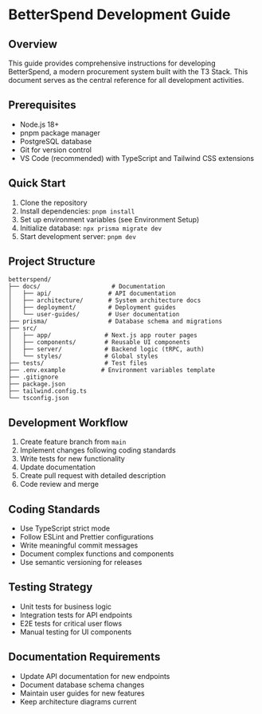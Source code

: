# BetterSpend Development Guide

## Overview
This guide provides comprehensive instructions for developing BetterSpend, a modern procurement system built with the T3 Stack. This document serves as the central reference for all development activities.

## Prerequisites
- Node.js 18+ 
- pnpm package manager
- PostgreSQL database
- Git for version control
- VS Code (recommended) with TypeScript and Tailwind CSS extensions

## Quick Start
1. Clone the repository
2. Install dependencies: `pnpm install`
3. Set up environment variables (see Environment Setup)
4. Initialize database: `npx prisma migrate dev`
5. Start development server: `pnpm dev`

## Project Structure
```
betterspend/
├── docs/                    # Documentation
│   ├── api/                # API documentation
│   ├── architecture/       # System architecture docs
│   ├── deployment/         # Deployment guides
│   └── user-guides/        # User documentation
├── prisma/                 # Database schema and migrations
├── src/
│   ├── app/               # Next.js app router pages
│   ├── components/        # Reusable UI components
│   ├── server/            # Backend logic (tRPC, auth)
│   └── styles/            # Global styles
├── tests/                 # Test files
├── .env.example          # Environment variables template
├── .gitignore
├── package.json
├── tailwind.config.ts
└── tsconfig.json
```

## Development Workflow
1. Create feature branch from `main`
2. Implement changes following coding standards
3. Write tests for new functionality
4. Update documentation
5. Create pull request with detailed description
6. Code review and merge

## Coding Standards
- Use TypeScript strict mode
- Follow ESLint and Prettier configurations
- Write meaningful commit messages
- Document complex functions and components
- Use semantic versioning for releases

## Testing Strategy
- Unit tests for business logic
- Integration tests for API endpoints
- E2E tests for critical user flows
- Manual testing for UI components

## Documentation Requirements
- Update API documentation for new endpoints
- Document database schema changes
- Maintain user guides for new features
- Keep architecture diagrams current
